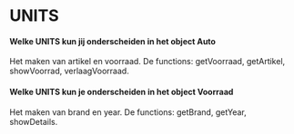 # UNITS

#### Welke UNITS kun jij onderscheiden in het object Auto

Het maken van artikel en voorraad.
De functions: getVoorraad, getArtikel, showVoorrad, verlaagVoorraad.

#### Welke UNITS kun je onderscheiden in het object Voorraad

Het maken van brand en year.
De functions: getBrand, getYear, showDetails.
